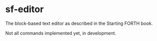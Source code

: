 sf-editor
=========

The block-based text editor as described in the Starting FORTH
book.

Not all commands implemented yet, in development.
